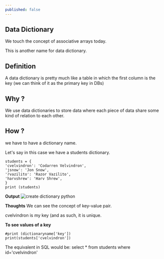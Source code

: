```yaml
---
published: false
---
```

## Data Dictionary

We touch the concept of associative arrays today.

This is another name for data dictionary.

## Definition
A data dictionary is pretty much like a table in which the first column is the key (we can think of it as the primary key in DBs)

## Why ?
We use data dictionaries to store data where each piece of data share some kind of relation to each other.

## How ?
we have to have a dictionary name.

Let's say in this case we have a students dictionary.

```
students = {
'cvelvindron': 'Codarren Velvindron',
'jsnow': 'Jon Snow',
'rvazilito': 'Razor Vazilito',
'harvshrew': 'Harv Shrew',
}
print (students)
```

**Output**
![create dictionary python](https://github.com/codarrenvelvindron/codarrenvelvindron.github.io/raw/master/images/create_dict.png)

**Thoughts**
We can see the concept of key-value pair.

cvelvindron is my key (and as such, it is unique.

**To see values of a key**
```
#print (dictionaryname['key'])
print(students['cvelvindron'])
```
The equivalent in SQL would be:
select * from students where id='cvelvindron'